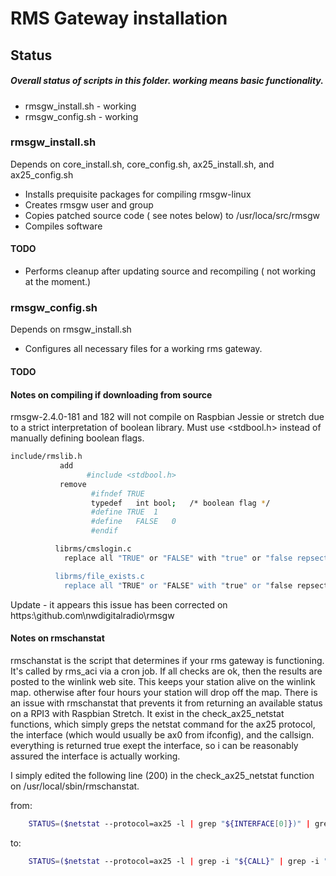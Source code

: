 # RMS Gateway installation

## Status
##### Overall status of scripts in this folder. working means basic functionality.
* rmsgw_install.sh - working
* rmsgw_config.sh - working

### rmsgw_install.sh
Depends on core_install.sh, core_config.sh, ax25_install.sh, and ax25_config.sh
* Installs prequisite packages for compiling rmsgw-linux
* Creates rmsgw user and group
* Copies patched source code ( see notes below) to /usr/loca/src/rmsgw
* Compiles software 
#### TODO
* Performs cleanup after updating source and recompiling ( not working at the moment.)

### rmsgw_config.sh
Depends on rmsgw_install.sh
* Configures all necessary files for a working rms gateway.
#### TODO

#### Notes on compiling if downloading from source
rmsgw-2.4.0-181 and 182 will not compile on Raspbian Jessie or stretch
due to a strict interpretation of boolean library. Must use <stdbool.h>
instead of manually defining boolean flags. 

````bash
include/rmslib.h  
           add
                 #include <stdbool.h>
           remove        
                  #ifndef TRUE
                  typedef	int	bool;	/* boolean flag */
                  #define TRUE	1
                  #define	FALSE	0
                  #endif

          librms/cmslogin.c
            replace all "TRUE" or "FALSE" with "true" or "false repsectively.

          librms/file_exists.c
            replace all "TRUE" or "FALSE" with "true" or "false repsectively.
````
Update - it appears this issue has been corrected on https:\\github.com\nwdigitalradio\rmsgw


#### Notes on rmschanstat
rmschanstat is the script that determines if your rms gateway is functioning. It's called by rms_aci via a cron job. 
If all checks are ok, then the results are posted to the winlink web site. 
This keeps your station alive on the winlink map. otherwise after four hours your station will drop off the map.
There is an issue with rmschanstat that prevents it from returning an available status on a RPI3 with Raspbian Stretch.
It exist in the check_ax25_netstat functions, which simply greps the netstat command for the ax25 protocol, the interface (which would usually be ax0 from ifconfig), and the callsign.
everything is returned true exept the interface, so i can be reasonably assured the interface is actually working.

I simply edited the following line (200) in the check_ax25_netstat function on /usr/local/sbin/rmschanstat.
 
from:
````bash
	STATUS=($netstat --protocol=ax25 -l | grep "${INTERFACE[0]})" | grep -i "${CALL}" | grep -i "LISTENING"))
````
to:
````bash
	STATUS=($netstat --protocol=ax25 -l | grep -i "${CALL}" | grep -i "LISTENING"))
````